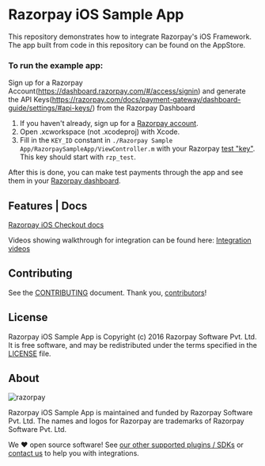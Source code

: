 # Razorpay iOS Sample App

This repository demonstrates how to integrate Razorpay's iOS Framework.
The app built from code in this repository can be found on the AppStore.

### To run the example app:
Sign up for a Razorpay Account(https://dashboard.razorpay.com/#/access/signin) and generate the API Keys(https://razorpay.com/docs/payment-gateway/dashboard-guide/settings/#api-keys/) from the Razorpay Dashboard

1. If you haven't already, sign up for a [Razorpay account](https://dashboard.razorpay.com/#/access/signin).
2. Open .xcworkspace (not .xcodeproj) with Xcode.
3. Fill in the `KEY_ID` constant in `./Razorpay Sample App/RazorpaySampleApp/ViewController.m` with your Razorpay [test "key"](https://razorpay.com/docs/payment-gateway/dashboard-guide/settings/#api-keys/). This key should start with `rzp_test`.

After this is done, you can make test payments through the app and see them in your [Razorpay dashboard](https://dashboard.razorpay.com).  

## Features | Docs

[Razorpay iOS Checkout docs](https://razorpay.com/docs/ios/)

Videos showing walkthrough for integration can be found here:
[Integration videos](https://razorpay.com/docs/ios/integration-videos/)


## Contributing

See the [CONTRIBUTING] document.
Thank you, [contributors]!

  [CONTRIBUTING]: CONTRIBUTING.md
  [contributors]: https://github.com/razorpay/razorpay-ios-sample-app/graphs/contributors

## License

Razorpay iOS Sample App is Copyright (c) 2016 Razorpay Software Pvt. Ltd.
It is free software, and may be redistributed
under the terms specified in the [LICENSE] file.

  [LICENSE]: /LICENSE

## About

![razorpay](https://razorpay.com/images/logo-black.png)

Razorpay iOS Sample App is maintained and funded by Razorpay Software Pvt. Ltd.
The names and logos for Razorpay are trademarks of Razorpay Software Pvt. Ltd.

We :heart: open source software!
See [our other supported plugins / SDKs](https://github.com/razorpay)
or [contact us](mailto:integrations@razorpay.com?subject=Help%20with%20iOS%20Integration) to help you with integrations.
